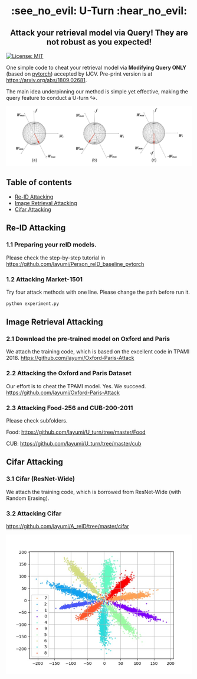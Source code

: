 <h1 align="center"> :see_no_evil: U-Turn :hear_no_evil: </h1>
<h2 align="center"> Attack your retrieval model via Query! They are not robust as you expected!  </h2>

[![License: MIT](https://img.shields.io/badge/License-MIT-green.svg)](https://opensource.org/licenses/MIT)

One simple code to cheat your retrieval model via **Modifying Query ONLY** (based on [pytorch](https://pytorch.org)) accepted by IJCV.
Pre-print version is at https://arxiv.org/abs/1809.02681.  

The main idea underpinning our method is simple yet effective, making the query feature to conduct a U-turn :arrow_right_hook:.

![](https://github.com/layumi/A_reID/blob/master/method.png)

## Table of contents
* [Re-ID Attacking](#re-id-attacking)
* [Image Retrieval Attacking](#image-retrieval-attacking)
* [Cifar Attacking](#mnist-attacking)


## Re-ID Attacking
### 1.1 Preparing your reID models. 
Please check the step-by-step tutorial in https://github.com/layumi/Person_reID_baseline_pytorch

### 1.2 Attacking Market-1501 
Try four attack methods with one line. Please change the path before run it.
```bash
python experiment.py
```

## Image Retrieval Attacking
### 2.1 Download the pre-trained model on Oxford and Paris
We attach the training code, which is based on the excellent code in TPAMI 2018. 
https://github.com/layumi/Oxford-Paris-Attack

### 2.2 Attacking the Oxford and Paris Dataset 
Our effort is to cheat the TPAMI model. Yes. We succeed. 
https://github.com/layumi/Oxford-Paris-Attack 

### 2.3 Attacking Food-256 and CUB-200-2011 
Please check subfolders.

Food: https://github.com/layumi/U_turn/tree/master/Food

CUB: https://github.com/layumi/U_turn/tree/master/cub

## Cifar Attacking
### 3.1 Cifar (ResNet-Wide)
We attach the training code, which is borrowed from ResNet-Wide (with Random Erasing).

### 3.2 Attacking Cifar
https://github.com/layumi/A_reID/tree/master/cifar 


![](https://github.com/layumi/pytorch-mnist/blob/master/train.jpg)



